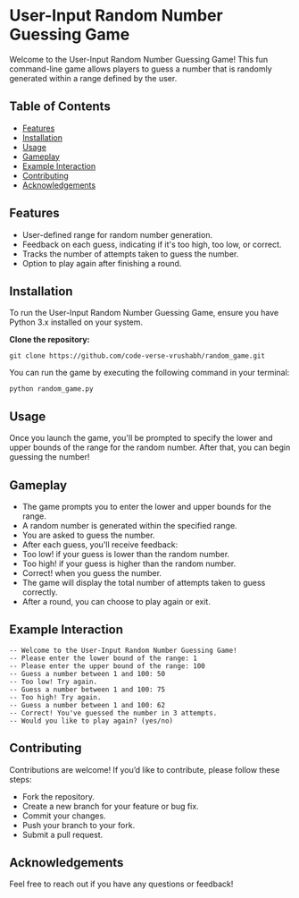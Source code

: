 # User-Input Random Number Guessing Game

Welcome to the User-Input Random Number Guessing Game! This fun command-line game allows players to guess a number that is randomly generated within a range defined by the user.

## Table of Contents

- [Features](#features)
- [Installation](#installation)
- [Usage](#usage)
- [Gameplay](#gameplay)
- [Example Interaction](#exampleinteraction)
- [Contributing](#contributing)
- [Acknowledgements](#acknowledgements)

## Features

- User-defined range for random number generation.
- Feedback on each guess, indicating if it's too high, too low, or correct.
- Tracks the number of attempts taken to guess the number.
- Option to play again after finishing a round.

## Installation

To run the User-Input Random Number Guessing Game, ensure you have Python 3.x installed on your system.

**Clone the repository:**
   
   ```git clone https://github.com/code-verse-vrushabh/random_game.git```

You can run the game by executing the following command in your terminal:

   ```python random_game.py```

## Usage

Once you launch the game, you'll be prompted to specify the lower and upper bounds of the range for the random number. After that, you can begin guessing the number!

## Gameplay
- The game prompts you to enter the lower and upper bounds for the range.
- A random number is generated within the specified range.
- You are asked to guess the number.
- After each guess, you'll receive feedback:
- Too low! if your guess is lower than the random number.
- Too high! if your guess is higher than the random number.
- Correct! when you guess the number.
- The game will display the total number of attempts taken to guess correctly.
- After a round, you can choose to play again or exit.

## Example Interaction
```
-- Welcome to the User-Input Random Number Guessing Game!
-- Please enter the lower bound of the range: 1
-- Please enter the upper bound of the range: 100
-- Guess a number between 1 and 100: 50
-- Too low! Try again.
-- Guess a number between 1 and 100: 75
-- Too high! Try again.
-- Guess a number between 1 and 100: 62
-- Correct! You've guessed the number in 3 attempts.
-- Would you like to play again? (yes/no)
```

## Contributing
Contributions are welcome! If you’d like to contribute, please follow these steps:

- Fork the repository.
- Create a new branch for your feature or bug fix.
- Commit your changes.
- Push your branch to your fork.
- Submit a pull request.

## Acknowledgements
Feel free to reach out if you have any questions or feedback!
